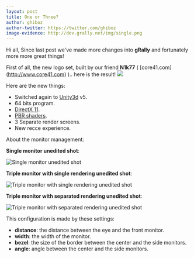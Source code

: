 ```yaml
---
layout: post
title: One or Three?
author: ghiboz
author-twitter: https://twitter.com/ghiboz
image-evidence: http://dev.grally.net/img/single.png
---
```


Hi all,
Since last post we've made more changes into **gRally** and fortunately more more great things!

First of all, the new logo set, built by our friend **N1k77** ( [core41.com] (http://www.core41.com) ).. here is the result!
![](http://dev.grally.net/img/new-logo.png)

Here are the new things:
 * Switched again to [Unity3d](http://www.unity3d.org) v5.
 * 64 bits program.
 * [DirectX 11](http://windows.microsoft.com/en-US/windows7/products/features/directx-11).
 * [PBR shaders](http://blogs.unity3d.com/2014/10/29/physically-based-shading-in-unity-5-a-primer/).
 * 3 Separate render screens.
 * New recce experience.

About the monitor management:

**Single monitor unedited shot**:

![Single monitor unedited shot](http://dev.grally.net/img/single.png)

**Triple monitor with single rendering unedited shot**:

![Triple monitor with single rendering unedited shot](http://dev.grally.net/img/tri_single_render.png)

**Triple monitor with separated rendering unedited shot**:

![Triple monitor with separated rendering unedited shot](http://dev.grally.net/img/tri_separated_render.png)

This configuration is made by these settings:
 * **distance**: the distance between the eye and the front monitor.
 * **width**: the width of the monitor.
 * **bezel**: the size of the border between the center and the side monitors.
 * **angle**: angle between the center and the side monitors.
